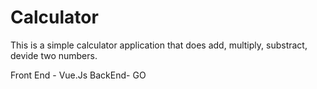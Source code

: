 # Calculator 

This is a simple calculator application that does add, multiply, substract, devide two numbers.

Front End - Vue.Js
BackEnd- GO